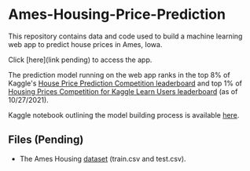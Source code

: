 # Ames-Housing-Price-Prediction

This repository contains data and code used to build a machine learning web app to predict house prices in Ames, Iowa. 

Click [here](link pending) to access the app.

The prediction model running on the web app ranks in the top 8% of Kaggle's [House Price Prediction Competition leaderboard](https://www.kaggle.com/c/house-prices-advanced-regression-techniques/overview) and top 1% of [Housing Prices Competition for Kaggle Learn Users leaderboard](https://www.kaggle.com/c/home-data-for-ml-course/overview) (as of 10/27/2021).

Kaggle notebook outlining the model building process is available [here](https://www.kaggle.com/ruthgn/house-prices-top-8-featengineering-xgb-optuna/notebook).

Files (Pending)
-----
* The Ames Housing [dataset](https://www.kaggle.com/c/house-prices-advanced-regression-techniques/data) (train.csv and test.csv).
